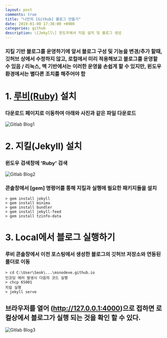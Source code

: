 ```yaml
---
layout: post
comments: true
title: "나만의 [Github] 블로그 만들기"
date: 2019-01-08 17:38:00 +0900
categories: github
description: \[Jekyll\] 윈도우에서 지킬 설치 및 블로그 생성
---
```


### 지킬 기반 블로그를 운영하기에 앞서 블로그 구성 및 기능을 변경/추가 할때, 깃허브 상에서 수정하지 않고, 로컬에서 미리 적용해보고 블로그를 운영할 수 있음 / 리눅스, 맥 기반에서는 이러한 운영을 손쉽게 할 수 있지만, 윈도우 환경에서는 별다른 조치를 해주어야 함 

# 1. [루비(Ruby)](https://rubyinstaller.org/downloads/) 설치
### 다운로드 페이지로 이동하여 아래와 사진과 같은 파일 다운로드
![Gitlab Blog1]({{site.static_url}}/img/github/github-blog1.png)

# 2. 지킬(Jekyll) 설치
### 윈도우 검색창에 'Ruby' 검색
![Gitlab Blog2]({{site.static_url}}/img/github/github-blog2.png)

### 콘솔창에서 [gem] 명령어를 통해 지킬과 실행에 필요한 패키지들을 설치
    > gem install jekyll
    > gem install minima
    > gem install bundler
    > gem install jekyll-feed
    > gem install tzinfo-data

# 3. Local에서 블로그 실행하기

### 루비 콘솔창에서 이전 포스팅에서 생성한 블로그의 깃허브 저장소와 연동된 폴더로 이동
    > cd C:\User\Seok\...\msnodeve.github.io
    인코딩 에러 발생시 다음의 코드 실행
    > chcp 65001
    지킬 실행
    > jekyll serve

## 브라우저를 열어 (http://127.0.0.1:4000)으로 접하면 로컬상에서 블로그가 실행 되는 것을 확인 할 수 있다.
![Gitlab Blog3]({{site.static_url}}/img/github/github-blog3.png)
